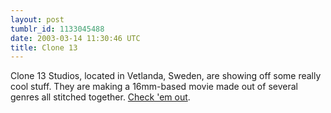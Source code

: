 ```yaml
---
layout: post
tumblr_id: 1133045488  
date: 2003-03-14 11:30:46 UTC
title: Clone 13
---
```


Clone 13 Studios, located in Vetlanda, Sweden, are showing off some really cool stuff. They are making a 16mm-based movie made out of several genres all stitched together. <a href="http://www.clone13.com/" target="_blank">Check 'em out</a>.
